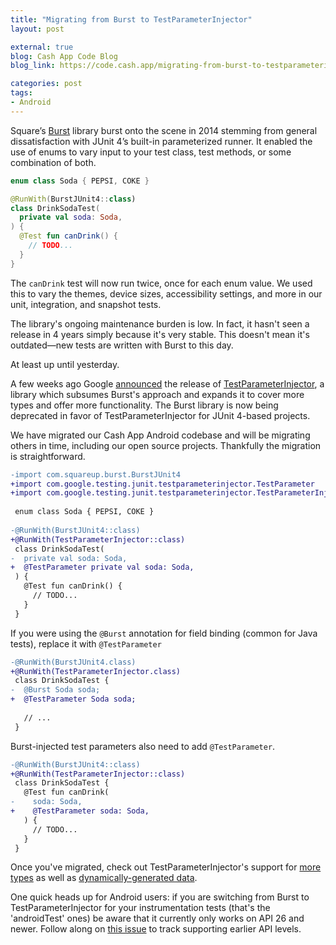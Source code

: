 ```yaml
---
title: "Migrating from Burst to TestParameterInjector"
layout: post

external: true
blog: Cash App Code Blog
blog_link: https://code.cash.app/migrating-from-burst-to-testparameterinjector

categories: post
tags:
- Android
---
```


Square’s [Burst](https://github.com/square/burst) library burst onto the scene in 2014 stemming from general dissatisfaction with JUnit 4’s built-in parameterized runner. It enabled the use of enums to vary input to your test class, test methods, or some combination of both.

```kotlin
enum class Soda { PEPSI, COKE }

@RunWith(BurstJUnit4::class)
class DrinkSodaTest(
  private val soda: Soda,
) {
  @Test fun canDrink() {
    // TODO...
  }
}
```

The `canDrink` test will now run twice, once for each enum value. We used this to vary the themes, device sizes, accessibility settings, and more in our unit, integration, and snapshot tests.

The library's ongoing maintenance burden is low. In fact, it hasn't seen a release in 4 years simply because it's very stable. This doesn't mean it's outdated—new tests are written with Burst to this day.

At least up until yesterday.

A few weeks ago Google [announced](https://opensource.googleblog.com/2021/03/introducing-testparameterinjector.html) the release of [TestParameterInjector](https://github.com/google/TestParameterInjector), a library which subsumes Burst's approach and expands it to cover more types and offer more functionality. The Burst library is now being deprecated in favor of TestParameterInjector for JUnit 4-based projects.

We have migrated our Cash App Android codebase and will be migrating others in time, including our open source projects. Thankfully the migration is straightforward.

```diff
-import com.squareup.burst.BurstJUnit4
+import com.google.testing.junit.testparameterinjector.TestParameter
+import com.google.testing.junit.testparameterinjector.TestParameterInjector
 
 enum class Soda { PEPSI, COKE }
 
-@RunWith(BurstJUnit4::class)
+@RunWith(TestParameterInjector::class)
 class DrinkSodaTest(
-  private val soda: Soda,
+  @TestParameter private val soda: Soda,
 ) {
   @Test fun canDrink() {
     // TODO...
   }
 }
```

If you were using the `@Burst` annotation for field binding (common for Java tests), replace it with `@TestParameter`

```diff
-@RunWith(BurstJUnit4.class)
+@RunWith(TestParameterInjector.class)
 class DrinkSodaTest {
-  @Burst Soda soda;
+  @TestParameter Soda soda;
 
   // ...
 }
```

Burst-injected test parameters also need to add `@TestParameter`.

```diff
-@RunWith(BurstJUnit4::class)
+@RunWith(TestParameterInjector::class)
 class DrinkSodaTest {
   @Test fun canDrink(
-    soda: Soda,
+    @TestParameter soda: Soda,
   ) {
     // TODO...
   }
 }
```

Once you've migrated, check out TestParameterInjector's support for [more types](https://github.com/google/TestParameterInjector#supported-types) as well as [dynamically-generated data](https://github.com/google/TestParameterInjector#dynamic-parameter-generation-for-testparameter).

One quick heads up for Android users: if you are switching from Burst to TestParameterInjector for your instrumentation tests (that's the 'androidTest' ones) be aware that it currently only works on API 26 and newer. Follow along on [this issue](https://github.com/google/TestParameterInjector/issues/2) to track supporting earlier API levels.
